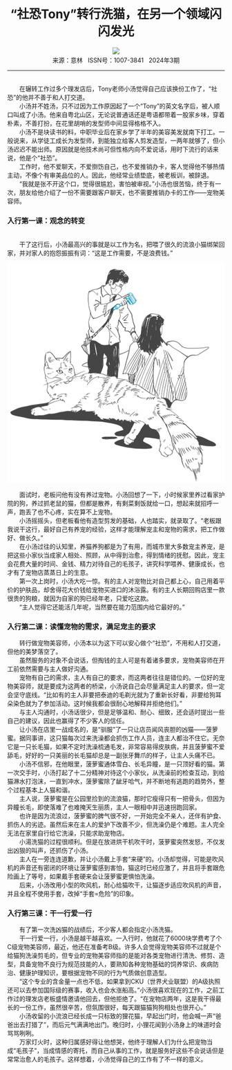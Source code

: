 # <center>“社恐Tony”转行洗猫，在另一个领域闪闪发光</center>

<div align=center><img src="https://raw.githubusercontent.com/leaguecn/magazines/main/img_authors/%d7%f7%d5%df%a3%ba%c8%cb%bc%e4%d2%bb%b4%f3%c3%ce.jpg"></div>

<center>来源：意林   ISSN号：1007-3841   2024年3期</center>

* * *

<br>　　在辗转工作过多个理发店后，Tony老师小汤觉得自己应该换份工作了，“社恐”的他并不善于和人打交道。  
　　小汤并不姓汤，只不过因为工作原因起了一个“Tony”的英文名字后，被人顺口叫成了小汤。他来自粤北山区，无论说普通话还是粤语都带着一股家乡味，穿着朴素，不善打扮，在花里胡哨的发型师中间显得格格不入。  
　　小汤不是块读书的料，中职毕业后在家乡学了半年的美容美发就南下打工。一般说来，从学徒工成长为发型师，到能独立给客人剪发造型，一两年就够了，但小汤迟迟不能出师。原因就是他技术尚可但性格内向不爱说话，用时下流行的话来说，他是个“社恐”。  
　　工作时，他不爱聊天，不爱捯饬自己，也不爱推销办卡，客人觉得他不够热情主动，不像个有审美品位的人。因此，他经常业绩垫底，被老板训，被辞退。  
　　“我就是张不开这个口，觉得很尴尬，害怕被审视。”小汤也很苦恼，终于有一次，朋友给他介绍了一份不需要跟客户聊天，也不需要推销办卡的工作——宠物美容师。

### 入行第一课：观念的转变

  
<br>　　干了这行后，小汤最高兴的事就是以工作为名，把喂了很久的流浪小猫绑架回家，并对家人的抱怨振振有词：“这是工作需要，不是浪费钱。”

![](https://raw.githubusercontent.com/leaguecn/magazines/main/img/yili20240325-1-l.jpg)

  
　　面试时，老板问他有没有养过宠物。小汤回想了一下，小时候家里养过看家护院的狗，养过抓老鼠的猫，但都是散养，有剩菜剩饭就给一口，想起来就招呼一声，跑丢了也不心疼，实在算不上宠物。  
　　小汤摇摇头，但老板看他有造型剪发的基础，人也踏实，就录取了。“老板跟我说干这行，最好自己有养宠的经验，这样才能理解宠主和宠物的需求，把工作做好、做长久。”  
　　在小汤过往的认知里，养猫养狗都是为了有用，而城市里大多数宠主养宠，是把这些小家伙当成家人相处、照顾，从中得到治愈，得到情绪的抚慰。因此，宠主会花费大量的时间、金钱、精力对待自己的毛孩子，讲究科学喂养、健康成长，也才有了宠物店蒸蒸日上的生意。  
　　第一次上岗时，小汤大吃一惊。有的主人对宠物比对自己都上心，自己用着平价的护肤品，却舍得花大价钱给宠物买进口的沐浴露。有的主人长期回购店里一款很贵的狗粮，就因为自家的狗已经年老，只爱吃这款。  
　　“主人觉得它还能活几年呢，当然要在能力范围内给它最好的。”

### 入行第二课：读懂宠物的需求，满足宠主的要求

  
　　转行做宠物美容师，小汤本以为这下可以安心做个“社恐”，不用和人打交道，但他的美梦落空了。  
　　虽然服务的对象不会说话，但掏钱的主人可是有着诸多要求，宠物美容师在开工前依然需要与主人做好沟通。  
　　宠物有自己的需求，主人有自己的要求，而这两者往往是错位的。一位好的宠物美容师，就是要成为这两者的桥梁，小汤说自己会尽量满足主人的要求，但一定会坚守底线。“比如有的主人非要把泰迪的毛剃光就为了重新长好看，非要给狗耳朵染色就为了参加活动。这时候我都会很耐心地解释并拒绝他们。”  
　　与主人沟通时，小汤话很少，但是足够温和、耐心、细致，还会适时提出一些自己的建议，因此也赢得了不少客人的信任。  
　　让小汤在店里一战成名的，是“驯服”了一只让店员闻风丧胆的凶猫——菠萝蜜。据同事讲，这只猫每次过来洗澡都会抓伤工作人员，连主人都治不住它。无奈它是一只长毛猫，如果不定时洗澡梳通毛发，非常容易得皮肤病，并且菠萝蜜不爱舔毛，好好的一只美丽的长毛猫却总是一副张牙舞爪的样子，让主人头痛不已。  
　　小汤不信邪，在他眼里，菠萝蜜通体雪白、长毛异瞳，是一只顶好看的猫。第一次交手时，小汤打起了十二分精神对待这个小家伙，从洗澡前的检查互动，到给猫淋水打泡沫，一直到冲水，菠萝蜜除了龇牙哈气，并不断地有逃跑的趋势外，整个过程基本上人猫和谐。  
　　主人说，菠萝蜜是在公园里捡到的流浪猫，那时它瘦得只有一把骨头，但因为异瞳长毛，即使落难了也难掩天生丽质，主人一眼相中并迅速拐跑回家。  
　　也许是因为流浪过，菠萝蜜的脾气很不好，一开始完全不亲人，还伴有护食、抓伤人的劣迹。虽然后来在主人的爱护下改善不少，但洗澡仍是个难题。主人完全无法在家里自行给它洗澡，只能求助宠物店。  
　　小湯洗猫的过程很顺利。但是在放进烘干机吹干时，菠萝蜜突然发怒，不仅发出凶狠的叫声，还抓伤了小汤。  
　　主人在一旁连连道歉，并让小汤戴上手套“来硬”的。小汤却觉得，可能是吹风机的声音还有密闭的环境让菠萝蜜感到害怕，猫这时已经应激了，并且将手套跟危险画上了等号，如果戴手套硬来会让菠萝蜜更惧怕洗澡。  
　　后来，小汤改用小型的吹风机，耐心给猫吹干，让猫逐步适应吹风机的声音，并且全程不使用手套，改掉“手套=危险”的印象。

### 入行第三课：干一行爱一行

  
　　有了第一次洗凶猫的战绩后，不少客人都会指定小汤洗猫。  
　　干一行爱一行，小汤是越干越喜欢。一入行时，他就花了6000块学费考了个C级宠物美容师，最近，他还在准备考B级。许多人会觉得宠物美容师不过就是个给猫狗洗澡剪毛的，但专业的宠物美容师指的是能对各类宠物进行清洗、修剪、造型，具备宠物不良行为规范技能的人，要熟知各种宠物基础的饲养常识、疾病防治、健康护理知识，要根据宠物不同的行为气质做创意造型。  
　　“这个专业的含金量一点也不低，如果拿到CKU（世界犬业联盟）的A级执照还可以去参加国际级的赛事，收入也会水涨船高。”小汤很喜欢现在的工作，之前工作过的理发店老板盛情邀请他回去，但他拒绝了。“在宠物店两年，这是我干得最长的一份工作，虽然很辛苦，但氛围很好，每天跟猫猫狗狗相处也很开心。”  
　　小汤收留的小流浪已经长成一只标致的狸花猫，早起出门时，他会喊一声“爸爸出去打猎了”，而后元气满满地出门。晚归时，小狸花闻到小汤身上的味道时会骂骂咧咧。  
　　万家灯火时，这种归属感好得让他想哭，他终于理解人们为什么把宠物当成“毛孩子”，当成情感的寄托，而自己从事的工作，就是服务好这些不会说话但是常常治愈人的毛孩子。这样想着，小汤觉得自己的工作有了不一样的意义。
